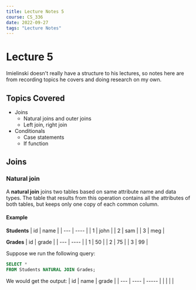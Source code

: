```yaml
---
title: Lecture Notes 5
course: CS_336
date: 2022-09-27
tags: "Lecture Notes"
---
```


# Lecture 5
Imielinski doesn't really have a structure to his lectures, so notes here are from recording topics he covers and doing research on my own.

## Topics Covered
- Joins
	- Natural joins and outer joins
	- Left join, right join
- Conditionals
	- Case statements
	- If function

## Joins
### Natural join
A **natural join** joins two tables based on same attribute name and data types. The table that results from this operation contains all the attributes of both tables, but keeps only one copy of each common column.

#### Example
**Students**
| id  | name |
| --- | ---- |
| 1   | john |
| 2   | sam  |
| 3   | meg  |

**Grades**
| id  | grade |
| --- | ---- |
| 1   | 50 |
| 2   | 75  |
| 3   | 99  |

Suppose we run the following query:
```sql
SELECT *
FROM Students NATURAL JOIN Grades;
```

We would get the output:
| id  | name | grade |
| --- | ---- | ----- |
|     |      |       |